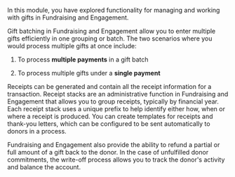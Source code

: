 In this module, you have explored functionality for managing and working with gifts in Fundraising and Engagement.

Gift batching in Fundraising and Engagement allow you to enter multiple gifts efficiently in one grouping or batch. The two scenarios where you would process multiple gifts at once include:

1. To process **multiple payments** in a gift batch

1. To process multiple gifts under a **single payment**

Receipts can be generated and contain all the receipt information for a transaction. Receipt stacks are an administrative function in Fundraising and Engagement that allows you to group receipts, typically by financial year. Each receipt stack uses a unique prefix to help identify either how, when or where a receipt is produced. You can create templates for receipts and thank-you letters, which can be configured to be sent automatically to donors in a process.

Fundraising and Engagement also provide the ability to refund a partial or full amount of a gift back to the donor. In the case of unfulfilled donor commitments, the write-off process allows you to track the donor's activity and balance the account.

